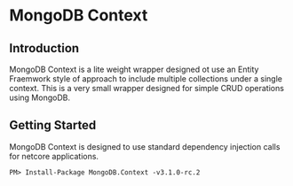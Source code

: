 # MongoDB Context

## Introduction
MongoDB Context is a lite weight wrapper designed ot use an Entity Fraemwork style of approach to include multiple collections
under a single context. This is a very small wrapper designed for simple CRUD operations using MongoDB.

## Getting Started
MongoDB Context is designed to use standard dependency injection calls for netcore applications.


```
PM> Install-Package MongoDB.Context -v3.1.0-rc.2
```